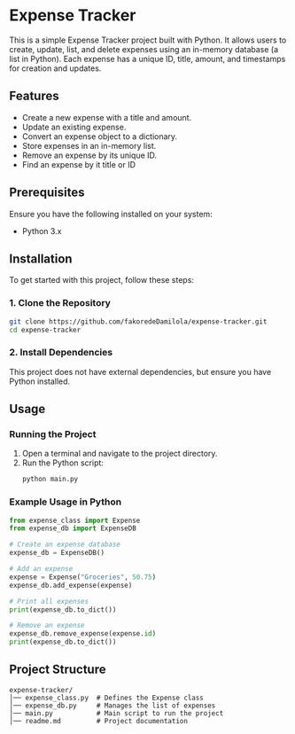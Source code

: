 # Expense Tracker

This is a simple Expense Tracker project built with Python. It allows users to create, update, list, and delete expenses using an in-memory database (a list in Python). Each expense has a unique ID, title, amount, and timestamps for creation and updates.

## Features

- Create a new expense with a title and amount.
- Update an existing expense.
- Convert an expense object to a dictionary.
- Store expenses in an in-memory list.
- Remove an expense by its unique ID.
- Find an expense by it title or ID

## Prerequisites

Ensure you have the following installed on your system:

- Python 3.x

## Installation

To get started with this project, follow these steps:

### 1. Clone the Repository

```sh
git clone https://github.com/fakoredeDamilola/expense-tracker.git
cd expense-tracker
```

### 2. Install Dependencies

This project does not have external dependencies, but ensure you have Python installed.

## Usage

### Running the Project

1. Open a terminal and navigate to the project directory.
2. Run the Python script:
   ```sh
   python main.py
   ```

### Example Usage in Python

```python
from expense_class import Expense
from expense_db import ExpenseDB

# Create an expense database
expense_db = ExpenseDB()

# Add an expense
expense = Expense("Groceries", 50.75)
expense_db.add_expense(expense)

# Print all expenses
print(expense_db.to_dict())

# Remove an expense
expense_db.remove_expense(expense.id)
print(expense_db.to_dict())
```

## Project Structure

```
expense-tracker/
│── expense_class.py  # Defines the Expense class
│── expense_db.py     # Manages the list of expenses
│── main.py           # Main script to run the project
│── readme.md         # Project documentation
```
